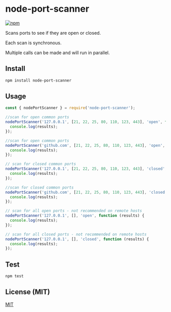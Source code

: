 # node-port-scanner

[![npm](https://img.shields.io/npm/v/node-port-scanner.svg)](https://www.npmjs.com/package/node-port-scanner)

Scans ports to see if they are open or closed. 

Each scan is synchronous.

Multiple calls can be made and will run in parallel.

## Install

```bash
npm install node-port-scanner
```

## Usage

```javascript
const { nodePortScanner } = require('node-port-scanner');

//scan for open common ports
nodePortScanner('127.0.0.1', [21, 22, 25, 80, 110, 123, 443], 'open', function (results) {
  console.log(results);
});

//scan for open common ports
nodePortScanner('github.com', [21, 22, 25, 80, 110, 123, 443], 'open', function (results) {
  console.log(results);
});

// scan for closed common ports
nodePortScanner('127.0.0.1', [21, 22, 25, 80, 110, 123, 443], 'closed', function (results) {
  console.log(results);
});

//scan for closed common ports
nodePortScanner('github.com', [21, 22, 25, 80, 110, 123, 443], 'closed', function (results) {
  console.log(results);
});

// scan for all open ports - not recommended on remote hosts
nodePortScanner('127.0.0.1', [], 'open', function (results) {
  console.log(results);
});

// scan for all closed ports - not recommended on remote hosts
nodePortScanner('127.0.0.1', [], 'closed', function (results) {
  console.log(results);
});
```

## Test

```sh
npm test
```

## License (MIT)

[MIT](LICENSE)